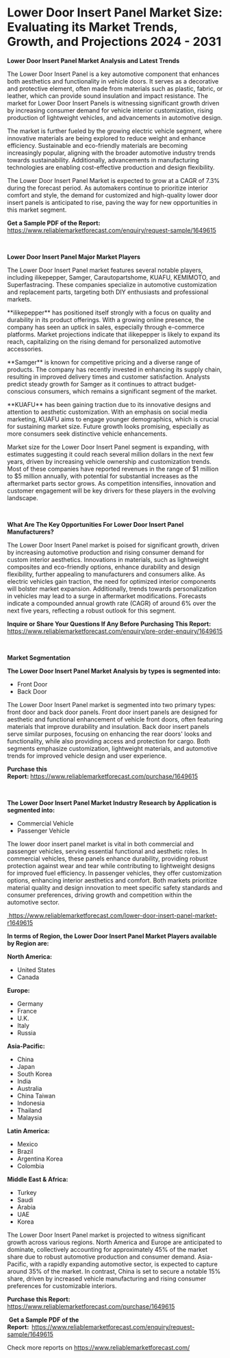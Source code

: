 <p><h1>Lower Door Insert Panel Market Size: Evaluating its Market Trends, Growth, and Projections 2024 - 2031</h1></p><p><strong>Lower Door Insert Panel Market Analysis and Latest Trends</strong></p>
<p><p>The Lower Door Insert Panel is a key automotive component that enhances both aesthetics and functionality in vehicle doors. It serves as a decorative and protective element, often made from materials such as plastic, fabric, or leather, which can provide sound insulation and impact resistance. The market for Lower Door Insert Panels is witnessing significant growth driven by increasing consumer demand for vehicle interior customization, rising production of lightweight vehicles, and advancements in automotive design.</p><p>The market is further fueled by the growing electric vehicle segment, where innovative materials are being explored to reduce weight and enhance efficiency. Sustainable and eco-friendly materials are becoming increasingly popular, aligning with the broader automotive industry trends towards sustainability. Additionally, advancements in manufacturing technologies are enabling cost-effective production and design flexibility. </p><p>The Lower Door Insert Panel Market is expected to grow at a CAGR of 7.3% during the forecast period. As automakers continue to prioritize interior comfort and style, the demand for customized and high-quality lower door insert panels is anticipated to rise, paving the way for new opportunities in this market segment.</p></p>
<p><strong>Get a Sample PDF of the Report:&nbsp;</strong> <a href="https://www.reliablemarketforecast.com/enquiry/request-sample/1649615?utm_campaign=1743&utm_medium=2&utm_source=Github&utm_content=ia&utm_term=29122024&utm_id=lower-door-insert-panel">https://www.reliablemarketforecast.com/enquiry/request-sample/1649615</a></p>
<p>&nbsp;</p>
<p><strong>Lower Door Insert Panel Major Market Players</strong></p>
<p><p>The Lower Door Insert Panel market features several notable players, including ilikepepper, Samger, Carautopartshome, KUAFU, KEMIMOTO, and Superfastracing. These companies specialize in automotive customization and replacement parts, targeting both DIY enthusiasts and professional markets.</p><p>**ilikepepper** has positioned itself strongly with a focus on quality and durability in its product offerings. With a growing online presence, the company has seen an uptick in sales, especially through e-commerce platforms. Market projections indicate that ilikepepper is likely to expand its reach, capitalizing on the rising demand for personalized automotive accessories.</p><p>**Samger** is known for competitive pricing and a diverse range of products. The company has recently invested in enhancing its supply chain, resulting in improved delivery times and customer satisfaction. Analysts predict steady growth for Samger as it continues to attract budget-conscious consumers, which remains a significant segment of the market.</p><p>**KUAFU** has been gaining traction due to its innovative designs and attention to aesthetic customization. With an emphasis on social media marketing, KUAFU aims to engage younger demographics, which is crucial for sustaining market size. Future growth looks promising, especially as more consumers seek distinctive vehicle enhancements.</p><p>Market size for the Lower Door Insert Panel segment is expanding, with estimates suggesting it could reach several million dollars in the next few years, driven by increasing vehicle ownership and customization trends. Most of these companies have reported revenues in the range of $1 million to $5 million annually, with potential for substantial increases as the aftermarket parts sector grows. As competition intensifies, innovation and customer engagement will be key drivers for these players in the evolving landscape.</p></p>
<p>&nbsp;</p>
<p><strong>What Are The Key Opportunities For Lower Door Insert Panel Manufacturers?</strong></p>
<p><p>The Lower Door Insert Panel market is poised for significant growth, driven by increasing automotive production and rising consumer demand for custom interior aesthetics. Innovations in materials, such as lightweight composites and eco-friendly options, enhance durability and design flexibility, further appealing to manufacturers and consumers alike. As electric vehicles gain traction, the need for optimized interior components will bolster market expansion. Additionally, trends towards personalization in vehicles may lead to a surge in aftermarket modifications. Forecasts indicate a compounded annual growth rate (CAGR) of around 6% over the next five years, reflecting a robust outlook for this segment.</p></p>
<p><strong>Inquire or Share Your Questions If Any Before Purchasing This Report:</strong> <a href="https://www.reliablemarketforecast.com/enquiry/pre-order-enquiry/1649615?utm_campaign=1743&utm_medium=2&utm_source=Github&utm_content=ia&utm_term=29122024&utm_id=lower-door-insert-panel">https://www.reliablemarketforecast.com/enquiry/pre-order-enquiry/1649615</a></p>
<p>&nbsp;</p>
<p><strong>Market Segmentation</strong></p>
<p><strong>The Lower Door Insert Panel Market Analysis by types is segmented into:</strong></p>
<p><ul><li>Front Door</li><li>Back Door</li></ul></p>
<p><p>The Lower Door Insert Panel market is segmented into two primary types: front door and back door panels. Front door insert panels are designed for aesthetic and functional enhancement of vehicle front doors, often featuring materials that improve durability and insulation. Back door insert panels serve similar purposes, focusing on enhancing the rear doors' looks and functionality, while also providing access and protection for cargo. Both segments emphasize customization, lightweight materials, and automotive trends for improved vehicle design and user experience.</p></p>
<p><strong>Purchase this Report:&nbsp;</strong><a href="https://www.reliablemarketforecast.com/purchase/1649615?utm_campaign=1743&utm_medium=2&utm_source=Github&utm_content=ia&utm_term=29122024&utm_id=lower-door-insert-panel">https://www.reliablemarketforecast.com/purchase/1649615</a></p>
<p>&nbsp;</p>
<p><strong>The Lower Door Insert Panel Market Industry Research by Application is segmented into:</strong></p>
<p><ul><li>Commercial Vehicle</li><li>Passenger Vehicle</li></ul></p>
<p><p>The lower door insert panel market is vital in both commercial and passenger vehicles, serving essential functional and aesthetic roles. In commercial vehicles, these panels enhance durability, providing robust protection against wear and tear while contributing to lightweight designs for improved fuel efficiency. In passenger vehicles, they offer customization options, enhancing interior aesthetics and comfort. Both markets prioritize material quality and design innovation to meet specific safety standards and consumer preferences, driving growth and competition within the automotive sector.</p></p>
<p><a href="https://www.reliablemarketforecast.com/lower-door-insert-panel-market-r1649615?utm_campaign=1743&utm_medium=2&utm_source=Github&utm_content=ia&utm_term=29122024&utm_id=lower-door-insert-panel">&nbsp;https://www.reliablemarketforecast.com/lower-door-insert-panel-market-r1649615</a></p>
<p><strong>In terms of Region, the Lower Door Insert Panel Market Players available by Region are:</strong></p>
<p>
    <p> <strong> North America: </strong>
        <ul>
            <li>United States</li>
            <li>Canada</li>
        </ul>
        </p> 
    <p> <strong> Europe: </strong>
        <ul>
            <li>Germany</li>
            <li>France</li>
            <li>U.K.</li>
            <li>Italy</li>
            <li>Russia</li>
        </ul>
        </p> 
    <p> <strong> Asia-Pacific: </strong>
        <ul>
            <li>China</li>
            <li>Japan</li>
            <li>South Korea</li>
            <li>India</li>
            <li>Australia</li>
            <li>China Taiwan</li>
            <li>Indonesia</li>
            <li>Thailand</li>
            <li>Malaysia</li>
        </ul>
        </p> 
    <p> <strong> Latin America: </strong>
        <ul>
            <li>Mexico</li>
            <li>Brazil</li>
            <li>Argentina Korea</li>
            <li>Colombia</li>
        </ul>
        </p> 
    <p> <strong> Middle East & Africa: </strong>
        <ul>
            <li>Turkey</li>
            <li>Saudi</li>
            <li>Arabia</li>
            <li>UAE</li>
            <li>Korea</li>
        </ul>
    </p>
    </p>
<p><p>The Lower Door Insert Panel market is projected to witness significant growth across various regions. North America and Europe are anticipated to dominate, collectively accounting for approximately 45% of the market share due to robust automotive production and consumer demand. Asia-Pacific, with a rapidly expanding automotive sector, is expected to capture around 35% of the market. In contrast, China is set to secure a notable 15% share, driven by increased vehicle manufacturing and rising consumer preferences for customizable interiors.</p></p>
<p><strong>Purchase this Report: </strong><a href="https://www.reliablemarketforecast.com/purchase/1649615?utm_campaign=1743&utm_medium=2&utm_source=Github&utm_content=ia&utm_term=29122024&utm_id=lower-door-insert-panel">https://www.reliablemarketforecast.com/purchase/1649615</a></p>
<p>&nbsp;<strong>Get a Sample PDF of the Report:&nbsp;&nbsp;</strong><a href="https://www.reliablemarketforecast.com/enquiry/request-sample/1649615?utm_campaign=1743&utm_medium=2&utm_source=Github&utm_content=ia&utm_term=29122024&utm_id=lower-door-insert-panel">https://www.reliablemarketforecast.com/enquiry/request-sample/1649615</a></p>
<p><strong></strong></p>
<p>Check more reports on <a href="https://www.reliablemarketforecast.com/?utm_campaign=1743&utm_medium=2&utm_source=Github&utm_content=ia&utm_term=29122024&utm_id=lower-door-insert-panel">https://www.reliablemarketforecast.com/</a></p>